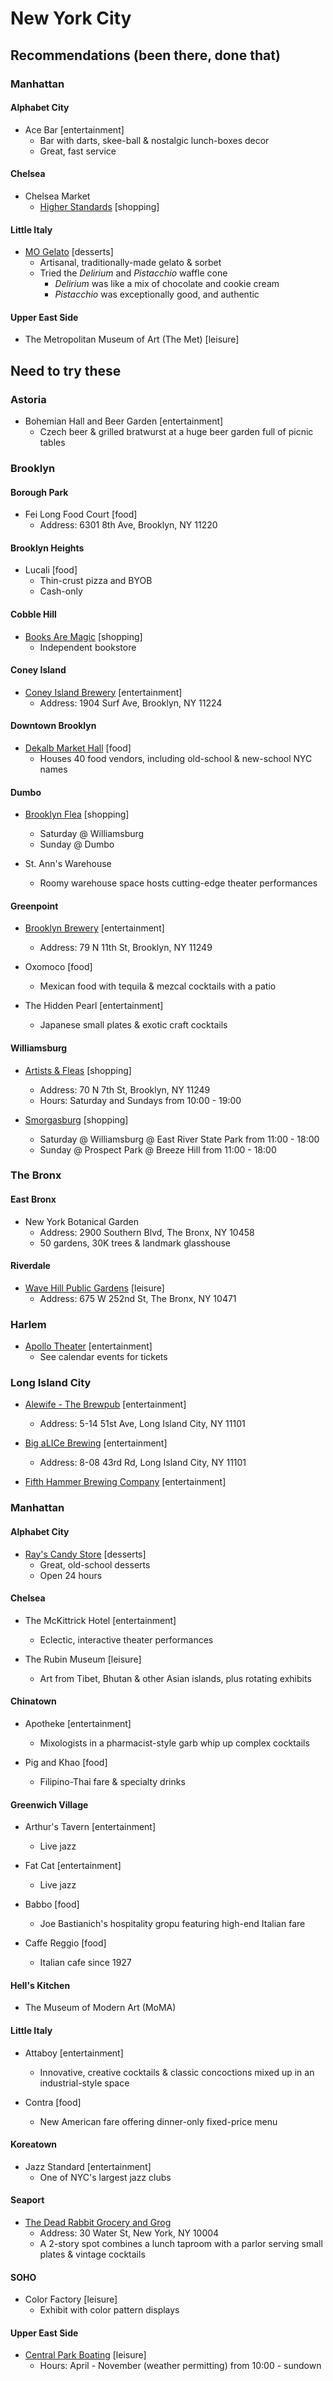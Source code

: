 # New York City

## Recommendations (been there, done that)

### Manhattan

#### Alphabet City

* Ace Bar [entertainment]
  * Bar with darts, skee-ball & nostalgic lunch-boxes decor
  * Great, fast service

#### Chelsea

* Chelsea Market
  * [Higher Standards](https://higherstandards.com/) [shopping]

#### Little Italy

* [MO Gelato](http://mogelato.com/) [desserts]
  * Artisanal, traditionally-made gelato & sorbet
  * Tried the *Delirium* and *Pistacchio* waffle cone
    * *Delirium* was like a mix of chocolate and cookie cream
    * *Pistacchio* was exceptionally good, and authentic

#### Upper East Side

* The Metropolitan Museum of Art (The Met) [leisure]

## Need to try these

### Astoria

* Bohemian Hall and Beer Garden [entertainment]
  * Czech beer & grilled bratwurst at a huge beer garden full of picnic tables

### Brooklyn

#### Borough Park

* Fei Long Food Court [food]
  * Address: 6301 8th Ave, Brooklyn, NY 11220

#### Brooklyn Heights

* Lucali [food]
  * Thin-crust pizza and BYOB
  * Cash-only

#### Cobble Hill

* [Books Are Magic](https://www.booksaremagic.net/) [shopping]
  * Independent bookstore

#### Coney Island

* [Coney Island Brewery](http://coneyislandbeer.com/) [entertainment]
  * Address: 1904 Surf Ave, Brooklyn, NY 11224

#### Downtown Brooklyn

* [Dekalb Market Hall](https://www.dekalbmarkethall.com/) [food]
  * Houses 40 food vendors, including old-school & new-school NYC names

#### Dumbo

* [Brooklyn Flea](http://brooklynflea.com/) [shopping]
  * Saturday @ Williamsburg
  * Sunday @ Dumbo

* St. Ann's Warehouse
  * Roomy warehouse space hosts cutting-edge theater performances

#### Greenpoint

* [Brooklyn Brewery](https://brooklynbrewery.com/) [entertainment]
  * Address: 79 N 11th St, Brooklyn, NY 11249

* Oxomoco [food]
  * Mexican food with tequila & mezcal cocktails with a patio

* The Hidden Pearl [entertainment]
  * Japanese small plates & exotic craft cocktails

#### Williamsburg

* [Artists & Fleas](https://www.artistsandfleas.com/) [shopping]
  * Address: 70 N 7th St, Brooklyn, NY 11249
  * Hours: Saturday and Sundays from 10:00 - 19:00

* [Smorgasburg](https://www.smorgasburg.com/) [shopping]
  * Saturday @ Williamsburg @ East River State Park from 11:00 - 18:00
  * Sunday @ Prospect Park @ Breeze Hill from 11:00 - 18:00

### The Bronx

#### East Bronx

* New York Botanical Garden
  * Address: 2900 Southern Blvd, The Bronx, NY 10458
  * 50 gardens, 30K trees & landmark glasshouse

#### Riverdale

* [Wave Hill Public Gardens](https://www.wavehill.org/) [leisure]
  * Address: 675 W 252nd St, The Bronx, NY 10471

### Harlem

* [Apollo Theater](https://www.apollotheater.org/) [entertainment]
  * See calendar events for tickets

### Long Island City

* [Alewife - The Brewpub](https://www.alewife.beer/alewife) [entertainment]
  * Address: 5-14 51st Ave, Long Island City, NY 11101

* [Big aLICe Brewing](https://www.bigalicebrewing.com/) [entertainment]
  * Address: 8-08 43rd Rd, Long Island City, NY 11101

* [Fifth Hammer Brewing Company](http://www.fifthhammerbrewing.com/) [entertainment]

### Manhattan

#### Alphabet City

* [Ray's Candy Store](https://www.facebook.com/RaysCandyStoreNYC) [desserts]
  * Great, old-school desserts
  * Open 24 hours

#### Chelsea

* The McKittrick Hotel [entertainment]
  * Eclectic, interactive theater performances

* The Rubin Museum [leisure]
  * Art from Tibet, Bhutan & other Asian islands, plus rotating exhibits

#### Chinatown

* Apotheke [entertainment]
  * Mixologists in a pharmacist-style garb whip up complex cocktails

* Pig and Khao [food]
  * Filipino-Thai fare & specialty drinks

#### Greenwich Village

* Arthur's Tavern [entertainment]
  * Live jazz

* Fat Cat [entertainment]
  * Live jazz

* Babbo [food]
  * Joe Bastianich's hospitality gropu featuring high-end Italian fare

* Caffe Reggio [food]
  * Italian cafe since 1927

#### Hell's Kitchen

* The Museum of Modern Art (MoMA)

#### Little Italy

* Attaboy [entertainment]
  * Innovative, creative cocktails & classic concoctions mixed up in an industrial-style space

* Contra [food]
  * New American fare offering dinner-only fixed-price menu

#### Koreatown

* Jazz Standard [entertainment]
  * One of NYC's largest jazz clubs

#### Seaport

* [The Dead Rabbit Grocery and Grog](https://www.deadrabbitnyc.com/)
  * Address: 30 Water St, New York, NY 10004
  * A 2-story spot combines a lunch taproom with a parlor serving small plates & vintage cocktails

#### SOHO

* Color Factory [leisure]
  * Exhibit with color pattern displays

#### Upper East Side

* [Central Park Boating](https://www.centralpark.com/things-to-do/sports/boating/) [leisure]
  * Hours: April - November (weather permitting) from 10:00 - sundown
